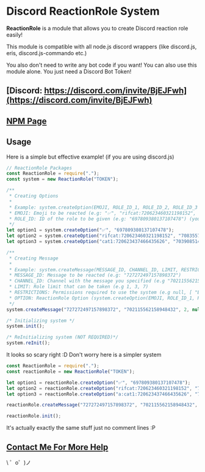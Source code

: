 Discord ReactionRole System
=================

<p><b>ReactionRole</b> is a module that allows you to create Discord reaction role easily!</p>
<p>This module is compatible with all node.js discord wrappers (like discord.js, eris, discord.js-commando etc.)</p>
<p>You also don't need to write any bot code if you want! You can also use this module alone. You just need a Discord Bot Token!</p>

<b>[Discord: https://discord.com/invite/BjEJFwh](https://discord.com/invite/BjEJFwh)</b>
-------

<b>[NPM Page](https://www.npmjs.com/package/reaction-role)</b>
-------

Usage
------------
<p>Here is a simple but effective example! (if you are using discord.js)</p>

```js
// ReactionRole Packages
const ReactionRole = require(".");
const system = new ReactionRole("TOKEN");

/**
 * Creating Options
 * 
 * Example: system.createOption(EMOJI, ROLE_ID_1, ROLE_ID_2, ROLE_ID_3 ...);
 * EMOJI: Emoji to be reacted (e.g: "✅", "rifcat:720623460321198152", "a:cat1:720623437466435626")
 * ROLE_ID: ID of the role to be given (e.g: "697809380137107478") (you can add unlimited amount of roles)
 */
let option1 = system.createOption("✅", "697809380137107478");
let option2 = system.createOption("rifcat:720623460321198152", "708355720436777033");
let option3 = system.createOption("cat1:720623437466435626", "703908514887761930");

/**
 * Creating Message
 * 
 * Example: system.createMessage(MESSAGE_ID, CHANNEL_ID, LIMIT, RESTRICTIONS, OPTION_1, OPTION_2, OPTION_3 ...);
 * MESSAGE_ID: Message to be reacted (e.g: "727272497157898372")
 * CHANNEL_ID: Channel with the message you specified (e.g "702115562158948432")
 * LIMIT: Role limit that can be taken (e.g 1, 3, 7)
 * RESTRICTIONS: Permissions required to use the system (e.g null, [ "BAN_MEMBERS" ]) (Type "null" to make it public)
 * OPTION: ReactionRole Option (system.createOption(EMOJI, ROLE_ID_1, ROLE_ID_2, ROLE_ID_3 ...)) (you can add unlimited amount of options)
 */
system.createMessage("727272497157898372", "702115562158948432", 2, null, option1, option2, option3);

/* Initializing system */
system.init();

/* ReInitializing system (NOT REQUIRED)*/
system.reInit();
```

<p>It looks so scary right :D Don't worry here is a simpler system</p>

```js
const ReactionRole = require(".");
const reactionRole = new ReactionRole("TOKEN");

let option1 = reactionRole.createOption("✅", "697809380137107478");
let option2 = reactionRole.createOption("rifcat:720623460321198152", "708355720436777033");
let option3 = reactionRole.createOption("a:cat1:720623437466435626", "703908514887761930");

reactionRole.createMessage("727272497157898372", "702115562158948432", 2, null, option1, option2, option3);

reactionRole.init();
```

<p>It's actually exactly the same stuff just no comment lines :P</p>

[Contact Me For More Help](https://bariscodes.me/discord)
-------------------

\ ゜o゜)ノ
